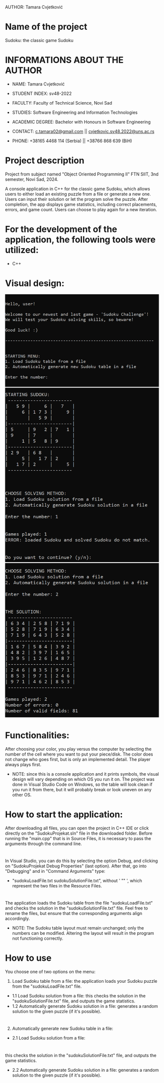 AUTHOR: Tamara Cvjetković
# 


# Name of the project
Sudoku: the classic game Sudoku
# 


# INFORMATIONS ABOUT THE AUTHOR
- NAME: Tamara Cvjetković
- STUDENT INDEX: sv48-2022
- FACULTY: Faculty of Technical Science, Novi Sad
- STUDIES: Software Engineering and Information Technologies 
- ACADEMIC DEGREE: Bachelor with Honours in Software Engineering

- CONTACT: c.tamara02@gmail.com || cvjetkovic.sv48.2022@uns.ac.rs
- PHONE: +38165 4468 114 (Serbia) || +38766 868 639 (BiH)
# 


# Project description
Project from subject named "Object Oriented Programming II"
FTN SIIT, 3nd semester, Novi Sad, 2024.

A console application in C++ for the classic game Sudoku, which allows users to either load an existing puzzle from a file or generate a new one.
Users can input their solution or let the program solve the puzzle.
After completion, the app displays game statistics, including correct placements, errors, and game count.
Users can choose to play again for a new iteration.
#


# For the development of the application, the following tools were utilized:
- C++
# 


# Visual design:
![Screenshot](screenshot1.png)
![Screenshot](screenshot2.png)
![Screenshot](screenshot3.png)
# 


# Functionalities:
After choosing your color, you play versus the computer by selecting the number of the cell where you want to put your piece/disk. The color does not change who goes first, but is only an implemented detail. The player always plays first.

* NOTE: since this is a console application and it prints symbols, the visual design will vary depending on which OS you run it on. The project was done in Visual Studio Code on Windows, so the table will look clean if you run it from there, but it will probably break or look uneven on any other OS.
#


# How to start the application:
After downloading all files, you can open the project in C++ IDE or click directly on the "SudokuProjekat.sln" file in the downloaded folder.
Before running the "main.cpp" that is in Source Files, it is necessary to pass the arguments through the command line. 
# 
In Visual Studio, you can do this by selecting the option Debug, and clicking on "SudokuProjekat Debug Properties" (last option).
After that, go into "Debugging" and in "Command Arguments" type: 
* "sudokuLoadFile.txt sudokuSolutionFile.txt", without ' "" ', which represent the two files in the Resource Files.
# 
The application loads the Sudoku table from the file "sudokuLoadFile.txt" and checks the solution in the "sudokuSolutionFile.txt" file.
Feel free to rename the files, but ensure that the corresponding arguments align accordingly.

* NOTE: The Sudoku table layout must remain unchanged; only the numbers can be modified. Altering the layout will result in the program not functioning correctly.
#


# How to use
You choose one of two options on the menu:
1. Load Sudoku table from a file: the application loads your Sudoku puzzle from the "sudokuLoadFile.txt" file.
  * 1.1 Load Sudoku solution from a file: this checks the solution in the "sudokuSolutionFile.txt" file, and outputs the game statistics.
  * 1.2 Automatically generate Sudoku solution in a file: generates a random solution to the given puzzle (if it's possible).
# 
2. Automatically generate new Sudoku table in a file:
  * 2.1 Load Sudoku solution from a file: 
# 
this checks the solution in the "sudokuSolutionFile.txt" file, and outputs the game statistics.
  * 2.2 Automatically generate Sudoku solution in a file: generates a random solution to the given puzzle (if it's possible).
#

